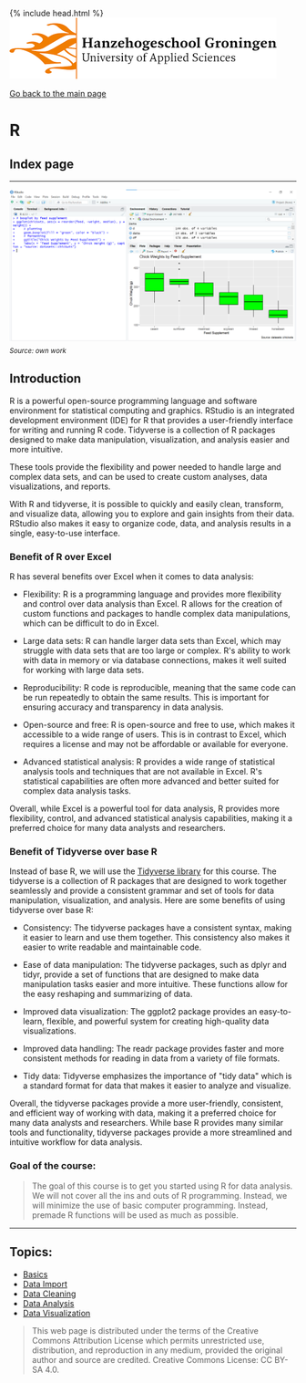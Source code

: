{% include head.html %}
![Hanze](../hanze/hanze.png)

[Go back to the main page](../index.md)


# R

## Index page

---

![Pic](./impression/r.png)
*<sub>Source: own work</sub>*

## Introduction

R is a powerful open-source programming language and software environment for statistical computing and graphics. RStudio is an integrated development environment (IDE) for R that provides a user-friendly interface for writing and running R code. Tidyverse is a collection of R packages designed to make data manipulation, visualization, and analysis easier and more intuitive.

These tools provide the flexibility and power needed to handle large and complex data sets, and can be used to create custom analyses, data visualizations, and reports.

With R and tidyverse, it is possible to quickly and easily clean, transform, and visualize data, allowing you to explore and gain insights from their data. RStudio also makes it easy to organize code, data, and analysis results in a single, easy-to-use interface.

### Benefit of R over Excel

R has several benefits over Excel when it comes to data analysis:

- Flexibility: R is a programming language and provides more flexibility and control over data analysis than Excel. R allows for the creation of custom functions and packages to handle complex data manipulations, which can be difficult to do in Excel.

- Large data sets: R can handle larger data sets than Excel, which may struggle with data sets that are too large or complex. R's ability to work with data in memory or via database connections, makes it well suited for working with large data sets.

- Reproducibility: R code is reproducible, meaning that the same code can be run repeatedly to obtain the same results. This is important for ensuring accuracy and transparency in data analysis.

- Open-source and free: R is open-source and free to use, which makes it accessible to a wide range of users. This is in contrast to Excel, which requires a license and may not be affordable or available for everyone.

- Advanced statistical analysis: R provides a wide range of statistical analysis tools and techniques that are not available in Excel. R's statistical capabilities are often more advanced and better suited for complex data analysis tasks.

Overall, while Excel is a powerful tool for data analysis, R provides more flexibility, control, and advanced statistical analysis capabilities, making it a preferred choice for many data analysts and researchers.

### Benefit of Tidyverse over base R

Instead of base R, we will use the [Tidyverse library](https://www.tidyverse.org/) for this course.
The tidyverse is a collection of R packages that are designed to work together seamlessly and provide a consistent grammar and set of tools for data manipulation, visualization, and analysis. Here are some benefits of using tidyverse over base R:

- Consistency: The tidyverse packages have a consistent syntax, making it easier to learn and use them together. This consistency also makes it easier to write readable and maintainable code.

- Ease of data manipulation: The tidyverse packages, such as dplyr and tidyr, provide a set of functions that are designed to make data manipulation tasks easier and more intuitive. These functions allow for the easy reshaping and summarizing of data.

- Improved data visualization: The ggplot2 package provides an easy-to-learn, flexible, and powerful system for creating high-quality data visualizations.

- Improved data handling: The readr package provides faster and more consistent methods for reading in data from a variety of file formats.

- Tidy data: Tidyverse emphasizes the importance of "tidy data" which is a standard format for data that makes it easier to analyze and visualize.

Overall, the tidyverse packages provide a more user-friendly, consistent, and efficient way of working with data, making it a preferred choice for many data analysts and researchers. While base R provides many similar tools and functionality, tidyverse packages provide a more streamlined and intuitive workflow for data analysis.

### Goal of the course:

> The goal of this course is to get you started using R for data analysis. We will not cover all the ins and outs of R programming. Instead, we will minimize the use of basic computer programming. Instead, premade R functions will be used as much as possible.


---


## Topics:

- [Basics](./R_02_basics.html)
- [Data Import](./R_03_data_import.html)
- [Data Cleaning](./R_06_data_cleaning.html)
- [Data Analysis](./R_09_data_analysis.html)
- [Data Visualization](./R_12_data_visualization.html)

>This web page is distributed under the terms of the Creative Commons Attribution License which permits unrestricted use, distribution, and reproduction in any medium, provided the original author and source are credited.
>Creative Commons License: CC BY-SA 4.0.

